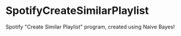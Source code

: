 # SpotifyCreateSimilarPlaylist
Spotify "Create Similar Playlist" program, created using Naive Bayes!
